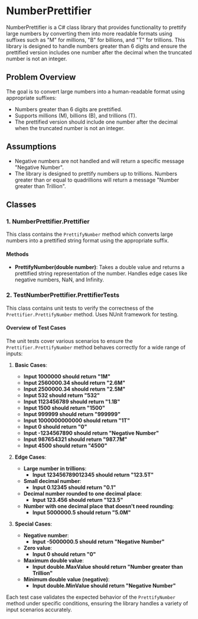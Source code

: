 # NumberPrettifier

NumberPrettifier is a C# class library that provides functionality to prettify large numbers by converting them into more readable formats using suffixes such as "M" for millions, "B" for billions, and "T" for trillions. This library is designed to handle numbers greater than 6 digits and ensure the prettified version includes one number after the decimal when the truncated number is not an integer.

## Problem Overview

The goal is to convert large numbers into a human-readable format using appropriate suffixes:
- Numbers greater than 6 digits are prettified.
- Supports millions (M), billions (B), and trillions (T).
- The prettified version should include one number after the decimal when the truncated number is not an integer.

## Assumptions

- Negative numbers are not handled and will return a specific message "Negative Number".
- The library is designed to prettify numbers up to trillions. Numbers greater than or equal to quadrillions will return a message "Number greater than Trillion".


## Classes

### 1. NumberPrettifier.Prettifier

This class contains the `PrettifyNumber` method which converts large numbers into a prettified string format using the appropriate suffix.

#### Methods

- **PrettifyNumber(double number)**: Takes a double value and returns a prettified string representation of the number. Handles edge cases like negative numbers, NaN, and Infinity.

### 2. TestNumberPrettifier.PrettifierTests

This class contains unit tests to verify the correctness of the `Prettifier.PrettifyNumber` method. Uses NUnit framework for testing.

#### Overview of Test Cases

The unit tests cover various scenarios to ensure the `Prettifier.PrettifyNumber` method behaves correctly for a wide range of inputs:

1. **Basic Cases**:
   - **Input 1000000 should return "1M"**
   - **Input 2560000.34 should return "2.6M"**
   - **Input 2500000.34 should return "2.5M"**
   - **Input 532 should return "532"**
   - **Input 1123456789 should return "1.1B"**
   - **Input 1500 should return "1500"**
   - **Input 999999 should return "999999"**
   - **Input 1000000000000 should return "1T"**
   - **Input 0 should return "0"**
   - **Input -1234567890 should return "Negative Number"**
   - **Input 987654321 should return "987.7M"**
   - **Input 4500 should return "4500"**

2. **Edge Cases**:
   - **Large number in trillions**:
     - **Input 123456789012345 should return "123.5T"**
   - **Small decimal number**:
     - **Input 0.12345 should return "0.1"**
   - **Decimal number rounded to one decimal place**:
     - **Input 123.456 should return "123.5"**
   - **Number with one decimal place that doesn't need rounding**:
     - **Input 5000000.5 should return "5.0M"**

3. **Special Cases**:
   - **Negative number**:
     - **Input -5000000.5 should return "Negative Number"**
   - **Zero value**:
     - **Input 0 should return "0"**
   - **Maximum double value**:
     - **Input double.MaxValue should return "Number greater than Trillion"**
   - **Minimum double value (negative)**:
     - **Input double.MinValue should return "Negative Number"**

Each test case validates the expected behavior of the `PrettifyNumber` method under specific conditions, ensuring the library handles a variety of input scenarios accurately.
